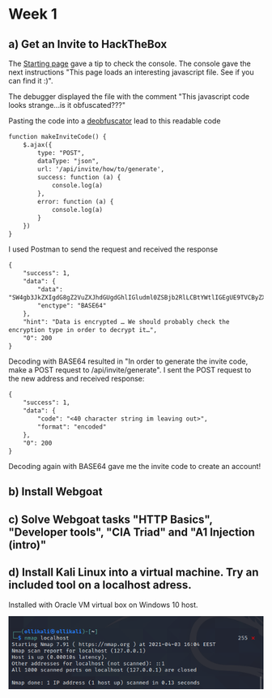 # Week 1

## a) Get an Invite to HackTheBox

The [Starting page](https://www.hackthebox.eu/invite) gave a tip to check the console.
The console gave the next instructions "This page loads an interesting javascript file. See if you can find it :)".

The debugger displayed the file with the comment "This javascript code looks strange...is it obfuscated???"

Pasting the code into a [deobfuscator](https://lelinhtinh.github.io/de4js/) lead to this readable code

```
function makeInviteCode() {
    $.ajax({
        type: "POST",
        dataType: "json",
        url: '/api/invite/how/to/generate',
        success: function (a) {
            console.log(a)
        },
        error: function (a) {
            console.log(a)
        }
    })
}
```
I used Postman to send the request and received the response

```
{
    "success": 1,
    "data": {
        "data": "SW4gb3JkZXIgdG8gZ2VuZXJhdGUgdGhlIGludml0ZSBjb2RlLCBtYWtlIGEgUE9TVCByZXF1ZXN0IHRvIC9hcGkvaW52aXRlL2dlbmVyYXRl",
        "enctype": "BASE64"
    },
    "hint": "Data is encrypted … We should probably check the encryption type in order to decrypt it…",
    "0": 200
}
```

Decoding with BASE64 resulted in "In order to generate the invite code, make a POST request to /api/invite/generate". I sent the POST request to the new address and received response:

```
{
    "success": 1,
    "data": {
        "code": "<40 character string im leaving out>",
        "format": "encoded"
    },
    "0": 200
}
```

Decoding again with BASE64 gave me the invite code to create an account!

## b) Install Webgoat

## c) Solve Webgoat tasks "HTTP Basics", "Developer tools", "CIA Triad" and "A1 Injection (intro)"

## d) Install Kali Linux into a virtual machine. Try an included tool on a localhost adress.

Installed with Oracle VM virtual box on Windows 10 host.

![kali screenshot](/week-1/kali.png)
